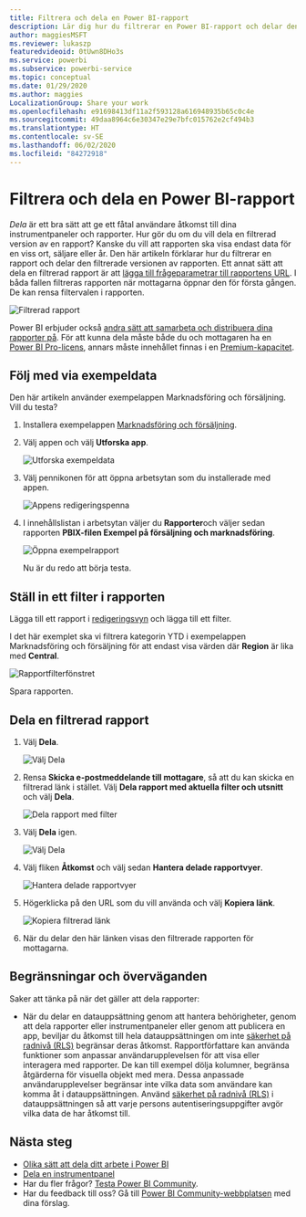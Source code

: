 ```yaml
---
title: Filtrera och dela en Power BI-rapport
description: Lär dig hur du filtrerar en Power BI-rapport och delar den med medarbetare i organisationen.
author: maggiesMSFT
ms.reviewer: lukaszp
featuredvideoid: 0tUwn8DHo3s
ms.service: powerbi
ms.subservice: powerbi-service
ms.topic: conceptual
ms.date: 01/29/2020
ms.author: maggies
LocalizationGroup: Share your work
ms.openlocfilehash: e91698413df11a2f593128a616948935b65c0c4e
ms.sourcegitcommit: 49daa8964c6e30347e29e7bfc015762e2cf494b3
ms.translationtype: HT
ms.contentlocale: sv-SE
ms.lasthandoff: 06/02/2020
ms.locfileid: "84272918"
---
```

# <a name="filter-and-share-a-power-bi-report"></a>Filtrera och dela en Power BI-rapport
*Dela* är ett bra sätt att ge ett fåtal användare åtkomst till dina instrumentpaneler och rapporter. Hur gör du om du vill dela en filtrerad version av en rapport? Kanske du vill att rapporten ska visa endast data för en viss ort, säljare eller år. Den här artikeln förklarar hur du filtrerar en rapport och delar den filtrerade versionen av rapporten. Ett annat sätt att dela en filtrerad rapport är att [lägga till frågeparametrar till rapportens URL](service-url-filters.md). I båda fallen filtreras rapporten när mottagarna öppnar den för första gången. De kan rensa filtervalen i rapporten.

![Filtrerad rapport](media/service-share-reports/power-bi-share-filter-pane-report.png)

Power BI erbjuder också [andra sätt att samarbeta och distribuera dina rapporter på](service-how-to-collaborate-distribute-dashboards-reports.md). För att kunna dela måste både du och mottagaren ha en [Power BI Pro-licens](../fundamentals/service-features-license-type.md), annars måste innehållet finnas i en [Premium-kapacitet](../admin/service-premium-what-is.md). 

## <a name="follow-along-with-sample-data"></a>Följ med via exempeldata

Den här artikeln använder exempelappen Marknadsföring och försäljning. Vill du testa? 

1. Installera exempelappen [Marknadsföring och försäljning](https://appsource.microsoft.com/product/power-bi/microsoft-retail-analysis-sample.salesandmarketingsample?tab=Overview).
2. Välj appen och välj **Utforska app**.

   ![Utforska exempeldata](media/service-share-reports/power-bi-sample-explore-data.png)

3. Välj pennikonen för att öppna arbetsytan som du installerade med appen.

    ![Appens redigeringspenna](media/service-share-reports/power-bi-edit-pencil-app.png)

4. I innehållslistan i arbetsytan väljer du **Rapporter**och väljer sedan rapporten **PBIX-filen Exempel på försäljning och marknadsföring**.

    ![Öppna exempelrapport](media/service-share-reports/power-bi-open-sample-report.png)

    Nu är du redo att börja testa.

## <a name="set-a-filter-in-the-report"></a>Ställ in ett filter i rapporten

Lägga till ett rapport i [redigeringsvyn](../consumer/end-user-reading-view.md) och lägga till ett filter.

I det här exemplet ska vi filtrera kategorin YTD i exempelappen Marknadsföring och försäljning för att endast visa värden där **Region** är lika med **Central**. 
 
![Rapportfilterfönstret](media/service-share-reports/power-bi-share-report-filter.png)

Spara rapporten.

## <a name="share-the-filtered-report"></a>Dela en filtrerad rapport

1. Välj **Dela**.

   ![Välj Dela](media/service-share-reports/power-bi-share.png)

2. Rensa **Skicka e-postmeddelande till mottagare**, så att du kan skicka en filtrerad länk i stället. Välj **Dela rapport med aktuella filter och utsnitt** och välj **Dela**.

    ![Dela rapport med filter](media/service-share-reports/power-bi-share-with-filters.png)

4. Välj **Dela** igen.

   ![Välj Dela](media/service-share-reports/power-bi-share.png)

5. Välj fliken **Åtkomst** och välj sedan **Hantera delade rapportvyer**.

    ![Hantera delade rapportvyer](media/service-share-reports/power-bi-manage-shared-report-views.png)

6. Högerklicka på den URL som du vill använda och välj **Kopiera länk**.

    ![Kopiera filtrerad länk](media/service-share-reports/power-bi-copy-filtered-link.png)

7. När du delar den här länken visas den filtrerade rapporten för mottagarna. 

## <a name="limitations-and-considerations"></a>Begränsningar och överväganden
Saker att tänka på när det gäller att dela rapporter:

* När du delar en datauppsättning genom att hantera behörigheter, genom att dela rapporter eller instrumentpaneler eller genom att publicera en app, beviljar du åtkomst till hela datauppsättningen om inte [säkerhet på radnivå (RLS)](../admin/service-admin-rls.md) begränsar deras åtkomst. Rapportförfattare kan använda funktioner som anpassar användarupplevelsen för att visa eller interagera med rapporter. De kan till exempel dölja kolumner, begränsa åtgärderna för visuella objekt med mera. Dessa anpassade användarupplevelser begränsar inte vilka data som användare kan komma åt i datauppsättningen. Använd [säkerhet på radnivå (RLS)](../admin/service-admin-rls.md) i datauppsättningen så att varje persons autentiseringsuppgifter avgör vilka data de har åtkomst till.

## <a name="next-steps"></a>Nästa steg
* [Olika sätt att dela ditt arbete i Power BI](service-how-to-collaborate-distribute-dashboards-reports.md)
* [Dela en instrumentpanel](service-share-dashboards.md)
* Har du fler frågor? [Testa Power BI Community](https://community.powerbi.com/).
* Har du feedback till oss? Gå till [Power BI Community-webbplatsen](https://community.powerbi.com/) med dina förslag.
